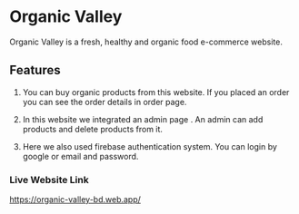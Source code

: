 # Organic Valley

Organic Valley is a fresh, healthy and organic food e-commerce website.

## Features

1. You can buy organic products from this website. If you placed an order you can see the order details in order page.

2. In this website we integrated an admin page . An admin can add products and delete products from it.

3. Here we also used firebase authentication system. You can login by google or email and password.

### Live Website Link

https://organic-valley-bd.web.app/
